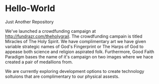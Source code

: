 # Hello-World
Just Another Repository

We've launched a crowdfunding campaign at http://fundrazr.com/theholygrail. The crowdfunding campain is titled Miracles of The Holy Spirit. We have complimentary art we have given variable strategic names of God's Fingerprint or The Harps of God to appease both science and religion aspirated folk. Furthermore, Good Faith Paradigm bases the name of it's campaign on two images where we hace created a pair of medallions from.

We are currently exploring development options to create technology soltuions that are complimentary to our physical assests. 
